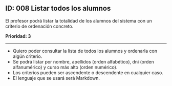 ## ID: 008 Listar todos los alumnos
El profesor podrá listar la totalidad de los alumnos del sistema con un criterio de ordenación concreto.

**Prioridad: 3**

---

 - Quiero poder consultar la lista de todos los alumnos y ordenarla con algún criterio.
 - Se podrá listar por nombre, apellidos (orden alfabético), dni (orden alfanumérico) y curso más alto (orden numérico).
 - Los criterios pueden ser ascendente o descendente en cualquier caso.
 - El lenguaje que se usará será Markdown.
